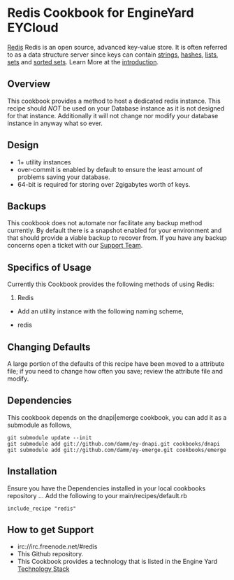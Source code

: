 Redis Cookbook for EngineYard EYCloud
=========

[Redis][1] Redis is an open source, advanced key-value store. It is often referred to as a data structure server since keys can contain [strings][7], [hashes][6], [lists][5], [sets][4] and [sorted sets][3].  Learn More at the [introduction][7].

Overview
--------

This cookbook provides a method to host a dedicated redis instance.  This recipe should *NOT* be used on your Database instance as it is not designed for that instance.  Additionally it will not change nor modify your database instance in anyway what so ever.

Design
--------

* 1+ utility instances
* over-commit is enabled by default to ensure the least amount of problems saving your database.
* 64-bit is required for storing over 2gigabytes worth of keys.  

Backups
--------

This cookbook does not automate nor facilitate any backup method currently.  By default there is a snapshot enabled for your environment and that should provide a viable backup to recover from.  If you have any backup concerns open a ticket with our [Support Team][9].

Specifics of Usage
--------

Currently this Cookbook provides the following methods of using Redis:

1. Redis

  * Add an utility instance with the following naming scheme,

  * redis

Changing Defaults
--------

A large portion of the defaults of this recipe have been moved to a attribute file; if you need to change how often you save; review the attribute file and modify.

Dependencies
--------

This cookbook depends on the dnapi|emerge cookbook, you can add it as a
submodule as follows,

``git submodule update --init``  
``git submodule add git://github.com/damm/ey-dnapi.git cookbooks/dnapi`` 
``git submodule add git://github.com/damm/ey-emerge.git cookbooks/emerge``  

Installation
--------

Ensure you have the Dependencies installed in your local cookbooks repository ...
Add the following to your main/recipes/default.rb

``include_recipe "redis"``  

How to get Support
--------

* irc://irc.freenode.net/#redis
* This Github repository.
* This Cookbook provides a technology that is listed in the Engine Yard [Technology Stack][2]

[1]: http://redis.io/
[2]: http://www.engineyard.com/products/technology/stack
[3]: http://redis.io/topics/data-types#sorted-sets
[4]: http://redis.io/topics/data-types#sets
[5]: http://redis.io/topics/data-types#lists
[6]: http://redis.io/topics/data-types#hashes
[7]: http://redis.io/topics/data-types#strings
[8]: http://redis.io/topics/introduction
[9]: https://support.cloud.engineyard.com
